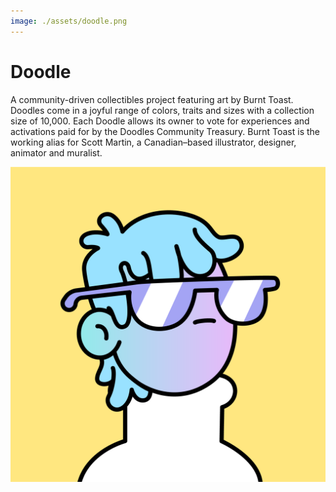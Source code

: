 ```yaml
---
image: ./assets/doodle.png
---
```


# Doodle

A community-driven collectibles project featuring art by Burnt Toast. Doodles come in a joyful range of colors, traits and sizes with a collection size of 10,000. Each Doodle allows its owner to vote for experiences and activations paid for by the Doodles Community Treasury. Burnt Toast is the working alias for Scott Martin, a Canadian–based illustrator, designer, animator and muralist.

![An image](./assets/doodle.png)
